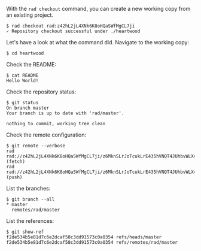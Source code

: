 With the `rad checkout` command, you can create a new working copy from an
existing project.

```
$ rad checkout rad:z42hL2jL4XNk6K8oHQaSWfMgCL7ji
✓ Repository checkout successful under ./heartwood
```

Let's have a look at what the command did. Navigate to the working copy:

```
$ cd heartwood
```

Check the README:
```
$ cat README
Hello World!
```

Check the repository status:

```
$ git status
On branch master
Your branch is up to date with 'rad/master'.

nothing to commit, working tree clean
```

Check the remote configuration:

```
$ git remote --verbose
rad	rad://z42hL2jL4XNk6K8oHQaSWfMgCL7ji/z6MknSLrJoTcukLrE435hVNQT4JUhbvWLX4kUzqkEStBU8Vi (fetch)
rad	rad://z42hL2jL4XNk6K8oHQaSWfMgCL7ji/z6MknSLrJoTcukLrE435hVNQT4JUhbvWLX4kUzqkEStBU8Vi (push)
```

List the branches:

```
$ git branch --all
* master
  remotes/rad/master
```

List the references:

```
$ git show-ref
f2de534b5e81d7c6e2dcaf58c3dd91573c0a0354 refs/heads/master
f2de534b5e81d7c6e2dcaf58c3dd91573c0a0354 refs/remotes/rad/master
```
